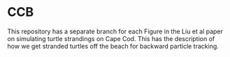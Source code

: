 # CCB
This repository has a separate branch for each Figure in the Liu et al paper on simulating turtle strandings on Cape Cod.
This has the description of how we get stranded turtles off the beach for backward particle tracking.
